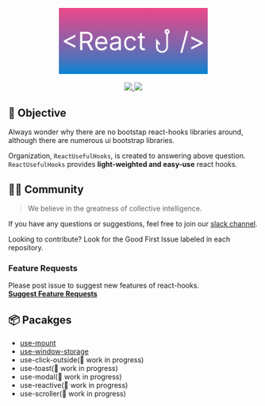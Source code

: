 <p align='center'>
    <img src='/static/full_logo.png' width="300px" />
</p>

<p align='center'>
    <a href="https://github.com/ReactUsefulHooks/.github/blob/main/profile/README.md">
        <img src="https://img.shields.io/badge/-ENGLISH-blueviolet?style=for-the-badge" />
    </a>
    <a href="https://github.com/ReactUsefulHooks/.github/blob/main/profile/README.ko.md">
        <img src="https://img.shields.io/badge/-KOREAN-violet?style=for-the-badge"/>
    </a>
</p>

## 📝 Objective

Always wonder why there are no bootstap react-hooks libraries around, although there are numerous ui bootstrap libraries.<br />

Organization, `ReactUsefulHooks`, is created to answering above question.<br />
`ReactUsefulHooks` provides **light-weighted and easy-use** react hooks.

## 🧑‍💻 Community

> We believe in the greatness of collective intelligence.

If you have any questions or suggestions, feel free to join our [slack channel](https://join.slack.com/t/reactusefulhooks/shared_invite/zt-1y5k0jp6r-VR0EqfDgcaT4eIW9xDzg0w).

Looking to contribute? Look for the Good First Issue labeled in each repository.

### Feature Requests

Please post issue to suggest new features of react-hooks.<br />
**[Suggest Feature Requests](https://github.com/ReactUsefulHooks/.github/issues/new?assignees=&labels=enhancement&template=feature-request.md)**

## 📦 Pacakges

- [use-mount](https://github.com/ReactUsefulHooks/use-mount)
- [use-window-storage](https://github.com/ReactUsefulHooks/use-window-storage)
- use-click-outside(🚧 work in progress)
- use-toast(🚧 work in progress)
- use-modal(🚧 work in progress)
- use-reactive(🚧 work in progress)
- use-scroller(🚧 work in progress)
